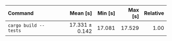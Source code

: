 | Command | Mean [s] | Min [s] | Max [s] | Relative |
|:---|---:|---:|---:|---:|
| `cargo build --tests` | 17.331 ± 0.142 | 17.081 | 17.529 | 1.00 |
